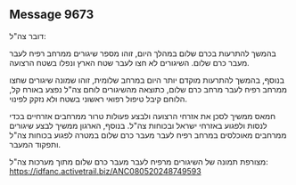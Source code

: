 ## Message 9673

דובר צה"ל:

בהמשך להתרעות בכרם שלום במהלך היום, זוהו מספר שיגורים ממרחב רפיח לעבר מעבר כרם שלום. השיגורים לא חצו לעבר שטח הארץ ונפלו בשטח הרצועה. 

בנוסף, בהמשך להתרעות מוקדם יותר היום במרחב שלומית, זוהו שמונה שיגורים שחצו ממרחב רפיח לעבר מרחב כרם שלום, כתוצאה מהשיגורים לוחם צה"ל נפצע באורח קל, הלוחם קיבל טיפול רפואי ראשוני בשטח ולא נזקק לפינוי.

חמאס ממשיך לסכן את אזרחי הרצועה ולבצע פעולות טרור ממרחבים אזרחיים בכדי לנסות ולפגוע באזרחי ישראל ובכוחות צה"ל. בנוסף, הארגון ממשיך לבצע שיגורים ממרחבים מאוכלסים במרחב רפיח לעבר מעבר כרם שלום במטרה לפגוע בכוחות צה"ל ותפקוד המעבר.

מצורפת תמונה של השיגורים מרפיח לעבר מעבר כרם שלום מתוך מערכות צה"ל: https://idfanc.activetrail.biz/ANC080520248749593

